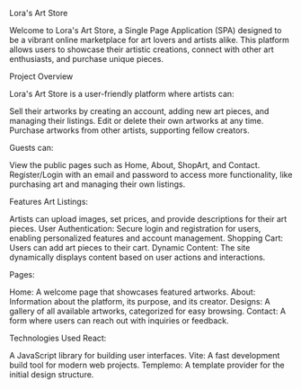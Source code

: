 Lora's Art Store

Welcome to Lora's Art Store, a Single Page Application (SPA) designed to be a vibrant online marketplace for art lovers and artists alike. This platform allows users to showcase their artistic creations, connect with other art enthusiasts, and purchase unique pieces.

Project Overview

Lora's Art Store is a user-friendly platform where artists can:

Sell their artworks by creating an account, adding new art pieces, and managing their listings.
Edit or delete their own artworks at any time.
Purchase artworks from other artists, supporting fellow creators.


Guests can:

View the public pages such as Home, About, ShopArt, and Contact.
Register/Login with an email and password to access more functionality, like purchasing art and managing their own listings.

Features Art Listings:

Artists can upload images, set prices, and provide descriptions for their art pieces.
User Authentication: Secure login and registration for users, enabling personalized features and account management.
Shopping Cart: Users can add art pieces to their cart.
Dynamic Content: The site dynamically displays content based on user actions and interactions.


Pages:


Home: A welcome page that showcases featured artworks.
About: Information about the platform, its purpose, and its creator.
Designs: A gallery of all available artworks, categorized for easy browsing.
Contact: A form where users can reach out with inquiries or feedback.


Technologies Used React:

A JavaScript library for building user interfaces.
Vite: A fast development build tool for modern web projects.
Templemo: A template provider for the initial design structure.
